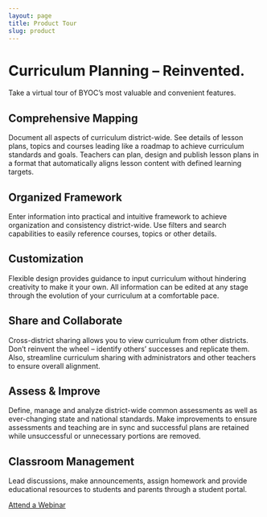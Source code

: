 ```yaml
---
layout: page
title: Product Tour
slug: product
---
```


# Curriculum Planning – Reinvented.

Take a virtual tour of BYOC’s most valuable and convenient features.

## Comprehensive Mapping

Document all aspects of curriculum district-wide. See details of lesson plans, topics and courses leading like a roadmap to achieve curriculum standards and goals. Teachers can plan, design and publish lesson plans in a format that automatically aligns lesson content with defined learning targets.

## Organized Framework

Enter information into practical and intuitive framework to achieve organization and consistency district-wide. Use filters and search capabilities to easily reference courses, topics or other details. 

## Customization

Flexible design provides guidance to input curriculum without hindering creativity to make it your own. All information can be edited at any stage through the evolution of your curriculum at a comfortable pace.

## Share and Collaborate

Cross-district sharing allows you to view curriculum from other districts. Don’t reinvent the wheel – identify others’ successes and replicate them. Also, streamline curriculum sharing with administrators and other teachers to ensure overall alignment.

## Assess & Improve

Define, manage and analyze district-wide common assessments as well as ever-changing state and national standards. Make improvements to ensure assessments and teaching are in sync and successful plans are retained while unsuccessful or unnecessary portions are removed.

## Classroom Management
Lead discussions, make announcements, assign homework and provide educational resources to students and parents through a student portal. 

<a class="btn btn-lg btn-primary" href="{{ site.baseurl }}/webinars">Attend a Webinar</a>